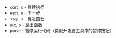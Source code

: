
* `cont`, `c` - 继续执行
* `next`, `n` - 下一步
* `step`, `s` - 跳进函数
* `out`, `o` - 跳出函数
* `pause` - 暂停运行代码（类似开发者工具中的暂停按钮）


